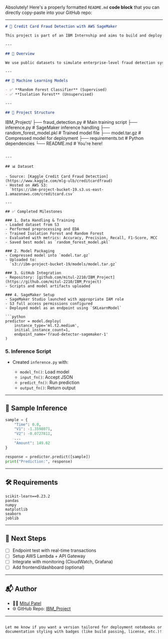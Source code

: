 Absolutely! Here's a properly formatted `README.md` **code block** that you can directly copy-paste into your GitHub repo:

---

```markdown
# 🚨 Credit Card Fraud Detection with AWS SageMaker

This project is part of an IBM Internship and aims to build and deploy a machine learning model to detect fraudulent credit card transactions using AWS cloud services.

---

## 📌 Overview

We use public datasets to simulate enterprise-level fraud detection systems with real-time capabilities. The solution is cloud-native, secure, and scalable — leveraging AWS SageMaker for model training and deployment.

---

## 🧠 Machine Learning Models

- ✅ **Random Forest Classifier** (Supervised)
- ✅ **Isolation Forest** (Unsupervised)

---

## 📁 Project Structure

```

IBM\_Project/
├── fraud\_detection.py         # Main training script
├── inference.py               # SageMaker inference handling
├── random\_forest\_model.pkl    # Trained model file
├── model.tar.gz               # Compressed model for deployment
├── requirements.txt           # Python dependencies
└── README.md                  # You're here!

````

---

## 📊 Dataset

- Source: [Kaggle Credit Card Fraud Detection](https://www.kaggle.com/mlg-ulb/creditcardfraud)
- Hosted on AWS S3:  
  `https://ibm-project-bucket-19.s3.us-east-1.amazonaws.com/creditcard.csv`

---

## ✅ Completed Milestones

### 1. Data Handling & Training
- Loaded dataset from S3
- Performed preprocessing and EDA
- Trained Isolation Forest and Random Forest
- Evaluated with metrics: Accuracy, Precision, Recall, F1-Score, MCC
- Saved best model as `random_forest_model.pkl`

### 2. Model Packaging
- Compressed model into `model.tar.gz`
- Uploaded to:  
  `s3://ibm-project-bucket-19/models/model.tar.gz`

### 3. GitHub Integration
- Repository: [github.com/mitul-2210/IBM_Project](https://github.com/mitul-2210/IBM_Project)
- Scripts and model artifacts uploaded

### 4. SageMaker Setup
- SageMaker Studio launched with appropriate IAM role
- S3 full access permissions configured
- Deployed model as an endpoint using `SKLearnModel`

```python
predictor = model.deploy(
    instance_type='ml.t2.medium',
    initial_instance_count=1,
    endpoint_name='fraud-detector-sagemaker-1'
)
````

### 5. Inference Script

* Created `inference.py` with:

  * `model_fn()`: Load model
  * `input_fn()`: Accept JSON
  * `predict_fn()`: Run prediction
  * `output_fn()`: Return output

---

## 🧪 Sample Inference

```python
sample = {
    "Time": 0.0,
    "V1": -1.3598071,
    "V2": -0.0727811,
    ...
    "Amount": 149.62
}

response = predictor.predict([sample])
print("Prediction:", response)
```

---

## 🛠 Requirements

```text
scikit-learn==0.23.2
pandas
numpy
matplotlib
seaborn
joblib
```

---

## 🚀 Next Steps

* [ ] Endpoint test with real-time transactions
* [ ] Setup AWS Lambda + API Gateway
* [ ] Integrate with monitoring (CloudWatch, Grafana)
* [ ] Add frontend/dashboard (optional)

---

## 📬 Author

* 👨‍💻 [Mitul Patel](https://github.com/mitul-2210)
* 🌐 GitHub Repo: [IBM\_Project](https://github.com/mitul-2210/IBM_Project)

---

```

Let me know if you want a version tailored for deployment notebooks or documentation styling with badges (like build passing, license, etc.)!
```
